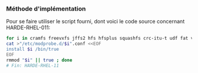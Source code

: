 ### Méthode d'implémentation
Pour se faire utiliser le script fourni, dont voici le code source concernant HARDE-RHEL-011:
```bash
for i in cramfs freevxfs jffs2 hfs hfsplus squashfs crc-itu-t udf fat vfat; do
cat >"/etc/modprobe.d/$i".conf <<EOF
install $i /bin/true
EOF
rmmod "$i" || true ; done
# Fin: HARDE-RHEL-11
```
